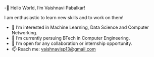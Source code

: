 -👋 Hello World, I’m Vaishnavi Pabalkar!

I am enthusiastic to learn new skills and to work on them!
- 👀 I’m interested in Machine Learning, Data Science and Computer Networking.
- 🌱 I’m currently persuing BTech in Computer Engineering.
- 💞️ I’m open for any collaboration or internship opportunity.
- 📫 Reach me: vaishnavisp13@gmail.com
